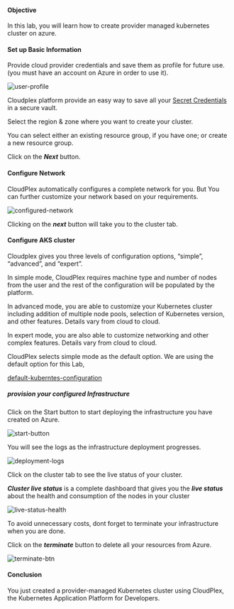 #### Objective

In this lab, you will learn how to create provider managed kubernetes cluster on azure.

#### Set up Basic Information

Provide cloud provider credentials and save them as profile for future use.(you must have an account on Azure in order to use it).

![user-profile](https://raw.githubusercontent.com/CloudplexPlatform/developer-community/feature/github-data-fetching/infrastructures/provider%20managed/labs/AKSProviderManaged/images/3.png)

Cloudplex platform provide an easy way to save all your [Secret Credentials](https://docs.cloudplex.io/#/pages/user-guide/components/credentials-profile/credentials-profile?id=credentials-profile) in a secure vault.

Select the region & zone where you want to create your cluster.

You can select either an existing resource group, if you have one; or create a new resource group. 

Click on the ***Next*** button.


#### Configure Network

CloudPlex automatically configures a complete network for you. But You can further customize your network based on your requirements.

![configured-network](https://raw.githubusercontent.com/CloudplexPlatform/developer-community/feature/github-data-fetching/infrastructures/provider%20managed/labs/AKSProviderManaged/images/4.png)

Clicking on the ***next*** button will take you to the cluster tab.

#### Configure AKS cluster

Cloudplex gives you three levels of configuration options, “simple”, “advanced”, and “expert”. 

In simple mode, CloudPlex requires machine type and number of nodes from the user and the rest of the configuration will be populated by the platform.

In advanced mode, you are able to customize your Kubernetes cluster including addition of multiple node pools, selection of Kubernetes version, and other features. Details vary from cloud to cloud.

In expert mode, you are also able to customize networking and other complex features. Details vary from cloud to cloud.

CloudPlex selects simple mode as the default option. We are using the default option for this Lab,

[default-kuberntes-configuration](https://raw.githubusercontent.com/CloudplexPlatform/developer-community/feature/github-data-fetching/infrastructures/provider%20managed/labs/AKSProviderManaged/images/5.png)


##### provision your configured Infrastructure

Click on the Start button to start deploying the infrastructure you have created on Azure.

![start-button](https://raw.githubusercontent.com/CloudplexPlatform/developer-community/feature/github-data-fetching/infrastructures/provider%20managed/labs/AKSProviderManaged/images/6.png)

You will see the logs as the infrastructure deployment progresses.

![deployment-logs](https://raw.githubusercontent.com/CloudplexPlatform/developer-community/feature/github-data-fetching/infrastructures/provider%20managed/labs/AKSProviderManaged/images/7.png)

Click on the cluster tab to see the live status of your cluster.


***Cluster live status*** is a complete dashboard that gives you the ***live status*** about the health and consumption of the nodes in your cluster

![live-status-health](https://raw.githubusercontent.com/CloudplexPlatform/developer-community/feature/github-data-fetching/infrastructures/provider%20managed/labs/AKSProviderManaged/images/8.png)

To avoid unnecessary costs, dont forget to terminate your infrastructure when you are done.

Click on the ***terminate*** button to delete all your resources from Azure.

![terminate-btn](https://raw.githubusercontent.com/CloudplexPlatform/developer-community/feature/github-data-fetching/infrastructures/provider%20managed/labs/AKSProviderManaged/images/9.png)


#### Conclusion

You just created a provider-managed Kubernetes cluster using CloudPlex, the Kubernetes Application Platform for Developers.


